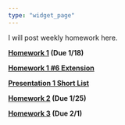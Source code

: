 ```yaml
---
type: "widget_page"
---
```


I will post weekly homework here.

 **[Homework 1](https://drive.google.com/file/d/1JXQqUkvqvIp_9r32kGN3GYM8opteheIA/view?usp=share_link) (Due 1/18)**

**[Homework 1 #6 Extension](https://drive.google.com/file/d/1PDsrKNrIzQjkR5rTUZnlI26strK2uFnl/view?usp=share_link)**
 
 **[Presentation 1 Short List](https://drive.google.com/file/d/1_84hfG53c9mTZTaDX4OpL0PeiXVXD6Hc/view?usp=sharing)**

**[Homework 2](https://drive.google.com/file/d/1aMHN3ZuaSYGiC-jpTHH4EpL76b1cKo9T/view?usp=share_link) (Due 1/25)**

**[Homework 3](https://drive.google.com/file/d/1acXb9ryHBm7RT7rbLRySwn6rbV5T1GFQ/view?usp=sharing) (Due 2/1)**



